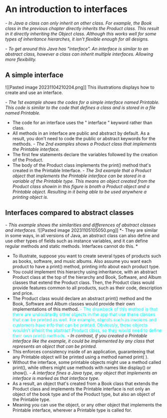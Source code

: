 
# An introduction to interfaces

*- In Java a class can only inherit on other class. For example, the Book class in the previous chapter directly inherits the Product class. This result in it directly inheriting the Object class. Although this works well for some types of inheritance hierarches, it isn't flexible enough for all designs.*

*- To get around this Java has "interface". An interface is similar to an abstract class, however a class can inherit multiple interfaces. Allowing more flexibility.*

## A simple interface 
![[Pasted image 20231104210204.png]]
This illustrations displays how to create and use an interface. 

*- The 1st example shows the codes for a simple interface named Printable. This code is similar to the code that defines a class and is stored in a file named Printable.*
- The code for an interface uses the " interface " keyword rather than class. 
- All methods in an interface are public and abstract by default. As a result, you don't need to code the public or abstract keywords for the methods. 
*- The 2nd examples shows a Product class that implements the Printable interface.*
- The first few statements declare the variables followed by the creation of the Product.
- The body of the Product class implements the print() method that's created in the Printable Interface. 
*- The 3rd example that a Product object that implements the Printable interface can be stored in a variable of the Printable type. This means an object created from the Product class showin in this figure is bnoth a Product object and a Printable object. Resulting in it being able to be used anywhere a printing object is.*

## Interfaces compared to abstract classes
*- This example shows the similarities and differences of abstract classes and interfaces.*
![[Pasted image 20231105105050.png]]
*- They are similar in some ways, in all versions of Java, an abstract class can also define and use other types of fields such as instance variables, and it can define regular methods and static methods. Interfaces cannot do this. *
- To illustrate, suppose you want to create several types of products such as books, software, and music albums. Also assume you want each product to have a print() method, printing info about each product type.
- You could implement this hierarchy using inheritance, with an abstract Product class at the top of the hierarchy and Book, Software, and Album classes that extend the Product class. Then, the Product class would provide features common to all products, such as their code, description and price. 
- The Product class would declare an abstract print() method and the Book, Software and Album classes would provide their own implementations of this method. 
<span style="color:#00FFFF">- The drawback of this method is that there are undoubtedly other objects in the app that use these classes that can be printed as well. For example, objects such as invoices and customers have info that can be printed. Obviously, these objects wouldn't inherit the abstract Product class, so they would need to define their own print() methods.</span>
*- In contrast, if you created a Printable interface like the example, it could be implemented by any class that represents an object that can be printed.*
- This enforces consistency inside of an application, guaranteeing that any Printable object will be printed using a method named print( ).
- Without the interface, some printable objects might use a method called print(), while others might use methods with names like display() or show().
*- A interface fines a Java type, any object that implements an interface is marked as that interface type.*
- As a result, an object that's created from a Book class that extends the Product class and implements the Printable interface is not only an object of the book type and of the Product type, but also an object of the Printable type. 
- Meaning you can use the object, or any other object that implements the Printable interface, wherever a Printable type is called for.
